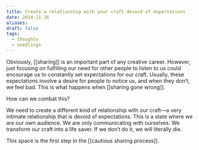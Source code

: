 ```yaml
---
title: Create a relationship with your craft devoid of expectations
date: 2024-11-26
aliases: 
draft: false
tags:
  - thoughts
  - seedlings
---
```

Obviously, [[sharing]] is an important part of any creative career. However, just focusing on fulfilling our need for other people to listen to us could encourage us to constantly set expectations for our craft. Usually, these expectations involve a desire for people to notice us, and when they don’t, we feel bad. This is what happens when [[sharing gone wrong]].

How can we combat this?

We need to create a different kind of relationship with our craft—a very intimate relationship that is devoid of expectations. This is a state where we are our own audience. We are only communicating with ourselves. We transform our craft into a life saver. If we don’t do it, we will literally die.

This space is the first step in the [[cautious sharing process]].